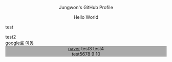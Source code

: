 <head>
  <p align=center>Jungwon's GitHub Profile</p>
</head>
<body>
  <p align=center>Hello World</p>
  <p>test</p>
  test2<br>
  <a href='http://www.google.com'>google로 이동</a>
  <div align=center style='background-color: #aaa'>
    <a href='http://www.naver.com'>naver</a>
    test3
    test4<br/>
    test5678
    9 10
  </div>
</body>
